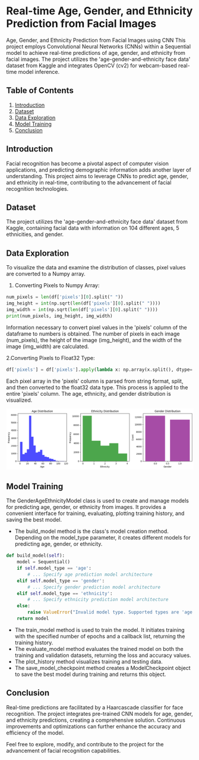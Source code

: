 # Real-time Age, Gender, and Ethnicity Prediction from Facial Images

Age, Gender, and Ethnicity Prediction from Facial Images using CNN
This project employs Convolutional Neural Networks (CNNs) within a Sequential model to achieve real-time predictions of age, gender, and ethnicity from facial images. The project utilizes the 'age-gender-and-ethnicity face data' dataset from Kaggle and integrates OpenCV (cv2) for webcam-based real-time model inference.

## Table of Contents
1. [Introduction](#introduction)
2. [Dataset](#dataset)
3. [Data Exploration](#data-exploration)
4. [Model Training](#model-training)
5. [Conclusion](#conclusion)

## Introduction
Facial recognition has become a pivotal aspect of computer vision applications, and predicting demographic information adds another layer of understanding. This project aims to leverage CNNs to predict age, gender, and ethnicity in real-time, contributing to the advancement of facial recognition technologies.

## Dataset
The project utilizes the 'age-gender-and-ethnicity face data' dataset from Kaggle, containing facial data with information on 104 different ages, 5 ethnicities, and gender. 

## Data Exploration
To visualize the data and examine the distribution of classes, pixel values are converted to a Numpy array.
1. Converting Pixels to Numpy Array:

```python
num_pixels = len(df['pixels'][0].split(" "))
img_height = int(np.sqrt(len(df['pixels'][0].split(" "))))
img_width = int(np.sqrt(len(df['pixels'][0].split(" "))))
print(num_pixels, img_height, img_width)
```
Information necessary to convert pixel values in the 'pixels' column of the dataframe to numbers is obtained. The number of pixels in each image (num_pixels), the height of the image (img_height), and the width of the image (img_width) are calculated.

2.Converting Pixels to Float32 Type:
```python
df['pixels'] = df['pixels'].apply(lambda x: np.array(x.split(), dtype='float32'))
```
Each pixel array in the 'pixels' column is parsed from string format, split, and then converted to the float32 data type. This process is applied to the entire 'pixels' column. The age, ethnicity, and gender distribution is visualized.

![images0](https://github.com/elifsare/Real-time-Age-Gender-Ethnicity-Detection/blob/41825ecfdc4d19de7e3b19bf134e0c0507d23a30/hist.png)


## Model Training

The GenderAgeEthnicityModel class is used to create and manage models for predicting age, gender, or ethnicity from images. It provides a convenient interface for training, evaluating, plotting training history, and saving the best model.

* The build_model method is the class's model creation method. Depending on the model_type parameter, it creates different models for predicting age, gender, or ethnicity.
```python
def build_model(self):
    model = Sequential()
    if self.model_type == 'age':
        # ... Specify age prediction model architecture
    elif self.model_type == 'gender':
        # ... Specify gender prediction model architecture
    elif self.model_type == 'ethnicity':
        # ... Specify ethnicity prediction model architecture
    else:
        raise ValueError("Invalid model type. Supported types are 'age', 'gender', and 'ethnicity'.")
    return model
```
* The train_model method is used to train the model. It initiates training with the specified number of epochs and a callback list, returning the training history.
* The evaluate_model method evaluates the trained model on both the training and validation datasets, returning the loss and accuracy values.
* The plot_history method visualizes training and testing data.
* The save_model_checkpoint method creates a ModelCheckpoint object to save the best model during training and returns this object.

## Conclusion
Real-time predictions are facilitated by a Haarcascade classifier for face recognition. The project integrates pre-trained CNN models for age, gender, and ethnicity predictions, creating a comprehensive solution. Continuous improvements and optimizations can further enhance the accuracy and efficiency of the model.

Feel free to explore, modify, and contribute to the project for the advancement of facial recognition capabilities.



